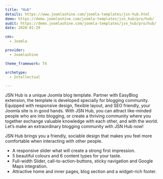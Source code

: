 ```yaml
---
title: "Hub"
details: https://www.joomlashine.com/joomla-templates/jsn-hub.html
demo: https://demo.joomlashine.com/joomla-templates/jsn_hub/pro/hub/
audit: https://demo.joomlashine.com/joomla-templates/jsn_hub/pro/hub/
date: 2020-01-29

cms: 
  - Joomla

provider:
  - Joomlashine

theme_framework: T4

archetype:
  - Intellectual

---
```


JSN Hub is a unique Joomla blog template. Partner with EasyBlog extension, the template is developed specially for blogging community. Equipped with responsive design, flexible layout, and SEO friendly, your Joomla site is in good hands. With JSN Hub, you can attract like-minded people who are into blogging, or create a thriving community where you together exchange valuable knowledge with each other, and with the world. Let’s make an extraordinary blogging community with JSN Hub now!

JSN Hub brings you a friendly, sociable design that makes you feel more comfortable when interacting with other people.

* A responsive slider what will create a strong first impression.
* 5 beautiful colours and 6 content types for your taste.
* Full-width Slider, call-to-action-buttons, sticky navigation and Google Maps integration.
* Attractive home and inner pages, blog section and a widget-rich footer.
